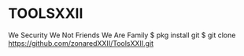 # TOOLSXXII
We Security We Not Friends We Are Family
$ pkg install git
$ git clone https://github.com/zonaredXXII/ToolsXXII.git
